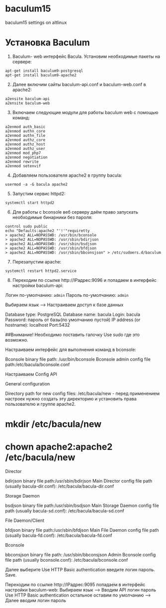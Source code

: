 # baculum15
baculum15 settings on altlinux

# Установка Baculum

1. Baculum- web интерфейс Bacula. Установим необходимые пакеты на сервере:

```
apt-get install baculum9-postgresql
apt-get install baculum9-apache2
```

2. Далее включим сайты baculum-api.conf и baculum-web.conf в apache2:

```
a2ensite baculum-api
a2ensite baculum-web
```

3. Включаем следующие модули для работы baculum web c помощью команд:

```
a2enmod auth_basic
a2enmod authn_core
a2enmod authn_file
a2enmod authz_core
a2enmod authz_host
a2enmod authz_user
a2enmod mod_php7
a2enmod negotiation
a2enmod rewrite
a2enmod setenvif
```

4. Добавляем пользователя apache2 в группу bacula:

```
usermod -a -G bacula apache2
```

5. Запустим сервис httpd2:

```
systemctl start httpd2
```

6. Для работы с bconsole веб серверу даём право запускать необходимые бинарники без пароля:

```
control sudo public
echo "Defaults:apache2 "'!'"requiretty
> apache2 ALL=NOPASSWD: /usr/bin/bconsole
> apache2 ALL=NOPASSWD: /usr/sbin/bdirjson
> apache2 ALL=NOPASSWD: /usr/sbin/bsdjson
> apache2 ALL=NOPASSWD: /usr/sbin/bfdjson
> apache2 ALL=NOPASSWD: /usr/sbin/bbconsjson" > /etc/sudoers.d/baculum
```

7. Перезапустим apache:

```
systemctl restart httpd2.service 
```

8. Переходим по ссылке http://IPадрес:9096 и попадаем в интерфейс настройки baculum-api:

Логин по-умолчанию: ```admin```
Пароль по-умолчанию: ```admin```

Выбираем язык --> Настраиваем доступ к базе данных

Database type: PostgreSQL
Database name: bacula
Login: bacula
Password: пароль от базы(по умолчанию пустой)
IP address (or hostname): localhost
Port:5432

##Внимание! Необходимо поставить галочку Use sudo где это возможно.


Настраиваем интерфейс для выполнения команд в bconsole:

Bconsole binary file path: /usr/bin/bconsole
Bconsole admin config file path:/etc/bacula/bconsole.conf


Настраиваем Config API

General configuration

Directory path for new config files: /etc/bacula/new - перед применением настроек нужно создать эту директорию и установить права пользователю и группе apache2.

# mkdir /etc/bacula/new
# chown apache2:apache2 /etc/bacula/new

Director

bdirjson binary file path:/usr/sbin/bdirjson 
Main Director config file path (usually bacula-dir.conf): /etc/bacula/bacula-dir.conf


Storage Daemon

bsdjson binary file path:/usr/sbin/bsdjson
Main Storage Daemon config file path (usually bacula-sd.conf): /etc/bacula/bacula-sd.conf


File Daemon/Client

bfdjson binary file path:/usr/sbin/bfdjson
Main File Daemon config file path (usually bacula-fd.conf): /etc/bacula/bacula-fd.conf


Bconsole

bbconsjson binary file path: /usr/sbin/bbconsjson
Admin Bconsole config file path (usually bconsole.conf): /etc/bacula/bconsole.conf<br>

Далее выберите Use HTTP Basic authentication введите логин пароль. Save.

Переходим по ссылке http://IPадрес:9095 попадаем в интерфейс настройки baculum-web:
Выбираем язык --> Вводим API логин пароль Use HTTP Basic authentication остальное оставим по умолчанию --> Далее вводим логин пароль
